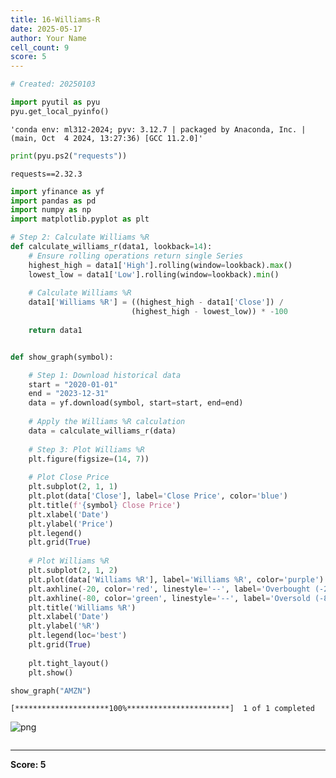 ```yaml
---
title: 16-Williams-R
date: 2025-05-17
author: Your Name
cell_count: 9
score: 5
---
```


```python
# Created: 20250103
```


```python
import pyutil as pyu
pyu.get_local_pyinfo()
```




    'conda env: ml312-2024; pyv: 3.12.7 | packaged by Anaconda, Inc. | (main, Oct  4 2024, 13:27:36) [GCC 11.2.0]'




```python
print(pyu.ps2("requests"))
```

    requests==2.32.3
    



```python
import yfinance as yf
import pandas as pd
import numpy as np
import matplotlib.pyplot as plt
```


```python
# Step 2: Calculate Williams %R
def calculate_williams_r(data1, lookback=14):
    # Ensure rolling operations return single Series
    highest_high = data1['High'].rolling(window=lookback).max()
    lowest_low = data1['Low'].rolling(window=lookback).min()
    
    # Calculate Williams %R
    data1['Williams %R'] = ((highest_high - data1['Close']) / 
                           (highest_high - lowest_low)) * -100
    
    return data1
```


```python

```


```python
def show_graph(symbol):

    # Step 1: Download historical data
    start = "2020-01-01"
    end = "2023-12-31"
    data = yf.download(symbol, start=start, end=end)
    
    # Apply the Williams %R calculation
    data = calculate_williams_r(data)
    
    # Step 3: Plot Williams %R
    plt.figure(figsize=(14, 7))
    
    # Plot Close Price
    plt.subplot(2, 1, 1)
    plt.plot(data['Close'], label='Close Price', color='blue')
    plt.title(f'{symbol} Close Price')
    plt.xlabel('Date')
    plt.ylabel('Price')
    plt.legend()
    plt.grid(True)
    
    # Plot Williams %R
    plt.subplot(2, 1, 2)
    plt.plot(data['Williams %R'], label='Williams %R', color='purple')
    plt.axhline(-20, color='red', linestyle='--', label='Overbought (-20)')
    plt.axhline(-80, color='green', linestyle='--', label='Oversold (-80)')
    plt.title('Williams %R')
    plt.xlabel('Date')
    plt.ylabel('%R')
    plt.legend(loc='best')
    plt.grid(True)
    
    plt.tight_layout()
    plt.show()
```


```python
show_graph("AMZN")
```

    [*********************100%***********************]  1 of 1 completed



    
![png](/mlnotes/images/16-williams-r_7_1.png)
    



```python

```


---
**Score: 5**